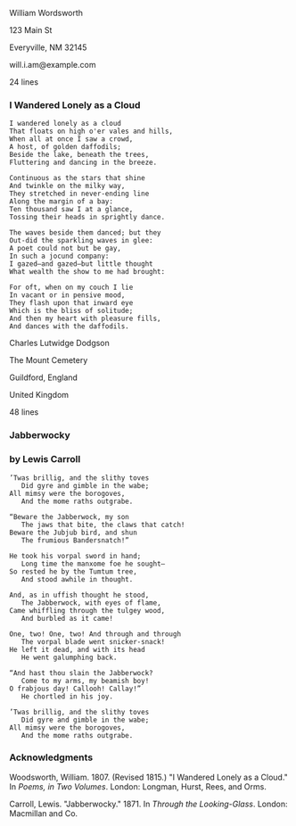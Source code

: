 <!--
Poetry submission packet of multiple poems example.

Poetry manuscripts, no matter the length, are typically formatted as a series
of poems without a title page or table of contents. Each page has a page
header and facts, as well as a title, and then the poem.

- no title-page stuff
- the poems (each with their own contact, title, and count)
- citation scene, for show

Copyright (c) Todd Warner
This work is licensed under Attribution 4.0 International. To view a copy of
this license, visit <http://creativecommons.org/licenses/by/4.0/>.
-->

<style>
    /*
    @import url("https://toddwarner.io/pub/css/manuscript-css/manuscript-5.0.css");
    @import url("/full/path/to/the/repository/for/manuscript-css/manuscript-5.0.css");
    */
    @import url("../manuscript-5.0.css");
    @import url("../../manuscript-5.0.css");

    :root {
        /*
        --m-font-weight-title: bold;
        --m-font-weight-title-chapter: bold;
        --m-font-weight-title-poem: bold;
        */
    }
</style>

<div id="vpage" class="no-header">
<article id="manuscript" class="poetry">




[comment]:: "---------------------------- POEMS ------------------------------"




<section class="poem">
<div class="contact">


William Wordsworth

123 Main St

Everyville, NM 32145

will\.i\.am\@example\.com


</div><div class="count">


24 lines


</div>
<div class="title">


# I Wandered Lonely as a Cloud


</div>




```
I wandered lonely as a cloud
That floats on high o'er vales and hills,
When all at once I saw a crowd,
A host, of golden daffodils;
Beside the lake, beneath the trees,
Fluttering and dancing in the breeze.
```
```
Continuous as the stars that shine
And twinkle on the milky way,
They stretched in never-ending line
Along the margin of a bay:
Ten thousand saw I at a glance,
Tossing their heads in sprightly dance.
```
```
The waves beside them danced; but they
Out-did the sparkling waves in glee:
A poet could not but be gay,
In such a jocund company:
I gazed—and gazed—but little thought
What wealth the show to me had brought:
```
```
For oft, when on my couch I lie
In vacant or in pensive mood,
They flash upon that inward eye
Which is the bliss of solitude;
And then my heart with pleasure fills,
And dances with the daffodils.
```

</section>




<section class="poem">


<div class="contact">


Charles Lutwidge Dodgson

The Mount Cemetery

Guildford, England

United Kingdom


</div><div class="count">


48 lines


</div>
<div class="title">


# Jabberwocky

### by Lewis Carroll


</div>




```
’Twas brillig, and the slithy toves
   Did gyre and gimble in the wabe;
All mimsy were the borogoves,
   And the mome raths outgrabe.
```
```
“Beware the Jabberwock, my son
   The jaws that bite, the claws that catch!
Beware the Jubjub bird, and shun
   The frumious Bandersnatch!”
```
```
He took his vorpal sword in hand;
   Long time the manxome foe he sought—
So rested he by the Tumtum tree,
   And stood awhile in thought.
```
```
And, as in uffish thought he stood,
   The Jabberwock, with eyes of flame,
Came whiffling through the tulgey wood,
   And burbled as it came!
```
```
One, two! One, two! And through and through
   The vorpal blade went snicker-snack!
He left it dead, and with its head
   He went galumphing back.
```
```
“And hast thou slain the Jabberwock?
   Come to my arms, my beamish boy!
O frabjous day! Callooh! Callay!”
   He chortled in his joy.
```
```
’Twas brillig, and the slithy toves
   Did gyre and gimble in the wabe;
All mimsy were the borogoves,
   And the mome raths outgrabe.
```

</section>




[comment]: / "----------- CITATION SCENE (used only for example) -------------"




<section class="chapter">
<div class="title">


# Acknowledgments


</div>

<section class="scene foothang">

Woodsworth, William. 1807. (Revised 1815.) "I Wandered Lonely as a Cloud." In *Poems, in Two Volumes*. London: Longman, Hurst, Rees, and Orms.

Carroll, Lewis. "Jabberwocky." 1871. In *Through the Looking-Glass*. London: Macmillan and Co.


</section> <!-- end specialized scene -->
</section>


</article></div> <!-- ------------------------------ end of manuscript ---- -->


